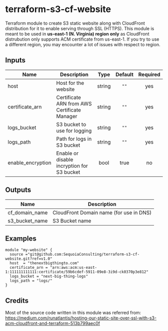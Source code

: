 # terraform-s3-cf-website
Terraform module to create S3 static website along with CloudFront distribution for it to enable serving through SSL (HTTPS). This module is meant to be used in **us-east-1 (N. Virginia) region only** as CloudFront distrubution only supports ACM certificate from us-east-1. If you try to use a different region, you may encounter a lot of issues with respect to region.

## Inputs

| Name | Description | Type | Default | Required |
|------|-------------|:----:|:-----:|:-----:|
| host |  Host for the website | string | `""` | yes |
| certificate\_arn | Certificate ARN from AWS Certificate Manager | string | `""` | yes |
| logs\_bucket | S3 bucket to use for logging | string | `""` | yes |
| logs\_path | Path for logs in S3 bucket | string | `""` | yes |
| enable\_encryption | Enable or disable incryption for S3 bucket | bool | true | no |

## Outputs

| Name | Description |
|------|-------------|
| cf\_domain\_name | CloudFront Domain name (for use in DNS) |
| s3\_bucket\_name | S3 Bucket name |


## Examples

```hcl
module "my-website" {
  source ="git@github.com:SequoiaConsulting/terraform-s3-cf-website.git?ref=v1.0"
  host  = "thenextbigthingto.com"
  certificate_arn = "arn:aws:acm:us-east-1:111111111111:certificate/59b6cdef-5911-09e8-3i9d-ck0370p3e812"
  logs_bucket = "next-big-thing-logs"
  logs_path = "logs/"
}
```
## Credits
Most of the source code written in this module was referred from:
https://medium.com/runatlantis/hosting-our-static-site-over-ssl-with-s3-acm-cloudfront-and-terraform-513b799aec0f
